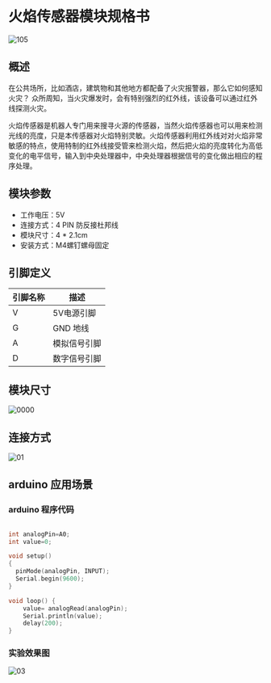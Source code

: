 # 火焰传感器模块规格书

![105](E:\GitLab\sensors-kit\10.火焰传感器模块\火焰传感器模块图片\105.jpg)

## 概述

在公共场所，比如酒店，建筑物和其他地方都配备了火灾报警器，那么它如何感知火灾？ 众所周知，当火灾爆发时，会有特别强烈的红外线，该设备可以通过红外线探测火灾。

火焰传感器是机器人专门用来搜寻火源的传感器，当然火焰传感器也可以用来检测光线的亮度，只是本传感器对火焰特别灵敏。火焰传感器利用红外线对对火焰非常敏感的特点，使用特制的红外线接受管来检测火焰，然后把火焰的亮度转化为高低变化的电平信号，输入到中央处理器中，中央处理器根据信号的变化做出相应的程序处理。

## 模块参数

* 工作电压：5V
* 连接方式：4 PIN 防反接杜邦线
* 模块尺寸：4 * 2.1cm
* 安装方式：M4螺钉螺母固定

## 引脚定义

| 引脚名称| 描述 |
|---- |----|
| V | 5V电源引脚 |
| G | GND 地线 |
| A | 模拟信号引脚 |
|D | 数字信号引脚 |

## 模块尺寸

![0000](E:\GitLab\sensors-kit\10.火焰传感器模块\火焰传感器模块图片\0000.jpg)

## 连接方式

![01](E:\GitLab\sensors-kit\10.火焰传感器模块\火焰传感器模块图片\01.jpg)


##  arduino 应用场景

### arduino 程序代码

```c++

int analogPin=A0;
int value=0;

void setup()
{
  pinMode(analogPin, INPUT);
  Serial.begin(9600);
}

void loop() {
    value= analogRead(analogPin);
    Serial.println(value);
    delay(200);
}
```

### 实验效果图

![03](E:\GitLab\sensors-kit\10.火焰传感器模块\火焰传感器模块图片\03.jpg)